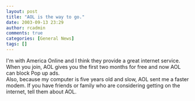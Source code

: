 ```yaml
---
layout: post
title: "AOL is the way to go."
date: 2003-09-13 23:29
author: rcadmin
comments: true
categories: [General News]
tags: []
---
```

I'm with America Online and I think they provide a great internet service. When you join, AOL gives you the first two months for free and now AOL can block Pop up ads.
<br />
Also, because my computer is five years old and slow, AOL sent me a faster modem. If you have friends or family who are considering getting on the internet, tell them about AOL.
